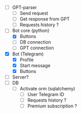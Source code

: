 - [ ] GPT-parser
  - [ ] Send request 
  - [ ] Get response from GPT
  - [ ] Requests history ?
- [ ] Bot core (python)
  - [x] Buttons
  - [ ] DB connection 
  - [ ] GPT connection
- [x] Bot (Telegram)
  - [x] Profile
  - [x] Start message
  - [x] Buttons
- [ ] Server?
- [ ] DB
  - [ ] Activate orm (sqlalchemy)
    - [ ] User Telegram ID
    - [ ] Requests history ?
    - [ ] Premium subscription ?